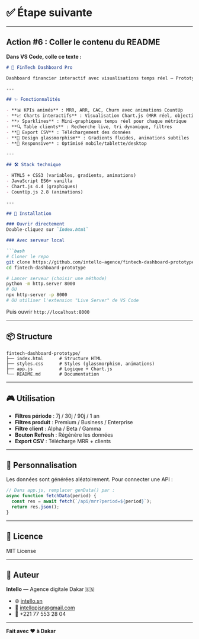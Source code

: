# ✅ Étape suivante

---

## **Action #6 : Coller le contenu du README**

**Dans VS Code, colle ce texte :**

```markdown
# 💎 FinTech Dashboard Pro

Dashboard financier interactif avec visualisations temps réel — Prototype premium par [Intello](https://intello.sn).

---

## ✨ Fonctionnalités

- **📊 KPIs animés** : MRR, ARR, CAC, Churn avec animations CountUp
- **📈 Charts interactifs** : Visualisation Chart.js (MRR réel, objectif, prévision)
- **⚡ Sparklines** : Mini-graphiques temps réel pour chaque métrique
- **🔍 Table clients** : Recherche live, tri dynamique, filtres
- **💾 Export CSV** : Téléchargement des données
- **🎨 Design glassmorphism** : Gradients fluides, animations subtiles
- **📱 Responsive** : Optimisé mobile/tablette/desktop

---

## 🛠️ Stack technique

- HTML5 + CSS3 (variables, gradients, animations)
- JavaScript ES6+ vanilla
- Chart.js 4.4 (graphiques)
- CountUp.js 2.8 (animations)

---

## 🚀 Installation

### Ouvrir directement
Double-cliquez sur `index.html`

### Avec serveur local

```bash
# Cloner le repo
git clone https://github.com/intello-agence/fintech-dashboard-prototype.git
cd fintech-dashboard-prototype

# Lancer serveur (choisir une méthode)
python -m http.server 8000
# OU
npx http-server -p 8000
# OU utiliser l'extension "Live Server" de VS Code
```

Puis ouvrir `http://localhost:8000`

---

## 📦 Structure

```
fintech-dashboard-prototype/
├── index.html      # Structure HTML
├── styles.css      # Styles (glassmorphism, animations)
├── app.js          # Logique + Chart.js
└── README.md       # Documentation
```

---

## 🎮 Utilisation

- **Filtres période** : 7j / 30j / 90j / 1 an
- **Filtres produit** : Premium / Business / Enterprise
- **Filtre client** : Alpha / Beta / Gamma
- **Bouton Refresh** : Régénère les données
- **Export CSV** : Télécharge MRR + clients

---

## 🎨 Personnalisation

Les données sont générées aléatoirement. Pour connecter une API :

```javascript
// Dans app.js, remplacer genData() par :
async function fetchData(period) {
  const res = await fetch(`/api/mrr?period=${period}`);
  return res.json();
}
```

---

## 📄 Licence

MIT License

---

## 👤 Auteur

**Intello** — Agence digitale Dakar 🇸🇳

- 🌐 [intello.sn](https://intello.sn)
- 📧 intellopjsn@gmail.com
- 📱 +221 77 553 28 04

---

**Fait avec ❤️ à Dakar**
```